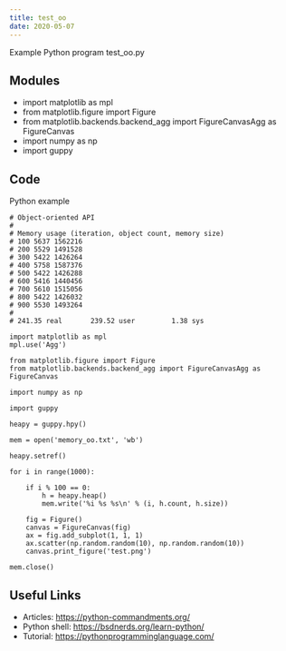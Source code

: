```yaml
---
title: test_oo
date: 2020-05-07
---
```

Example Python program test_oo.py

## Modules

* import matplotlib as mpl
* from matplotlib.figure import Figure
* from matplotlib.backends.backend_agg import FigureCanvasAgg as FigureCanvas
* import numpy as np
* import guppy

## Code

Python example

    # Object-oriented API
    #
    # Memory usage (iteration, object count, memory size)
    # 100 5637 1562216
    # 200 5529 1491528
    # 300 5422 1426264
    # 400 5758 1587376
    # 500 5422 1426288
    # 600 5416 1440456
    # 700 5610 1515056
    # 800 5422 1426032
    # 900 5530 1493264
    # 
    # 241.35 real       239.52 user         1.38 sys
    
    import matplotlib as mpl
    mpl.use('Agg')
    
    from matplotlib.figure import Figure
    from matplotlib.backends.backend_agg import FigureCanvasAgg as FigureCanvas
    
    import numpy as np
    
    import guppy
    
    heapy = guppy.hpy()
    
    mem = open('memory_oo.txt', 'wb')
    
    heapy.setref()
    
    for i in range(1000):
    
        if i % 100 == 0:
            h = heapy.heap()
            mem.write('%i %s %s\n' % (i, h.count, h.size))
    
        fig = Figure()
        canvas = FigureCanvas(fig)
        ax = fig.add_subplot(1, 1, 1)
        ax.scatter(np.random.random(10), np.random.random(10))
        canvas.print_figure('test.png')
    
    mem.close()
    

## Useful Links

- Articles: https://python-commandments.org/
- Python shell: https://bsdnerds.org/learn-python/
- Tutorial: https://pythonprogramminglanguage.com/
